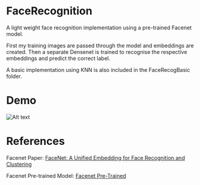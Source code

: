 # FaceRecognition

A light weight face recognition implementation using a pre-trained Facenet model. 

First my training images are passed through the model and embeddings are created. Then a separate Densenet is trained to recognise the respective embeddings and predict the correct label.

A basic implementation using KNN is also included in the FaceRecogBasic folder.

# Demo
![Alt text](https://github.com/shivangchopra11/FaceRecognition/blob/master/Demo%20GIF.gif)

# References
Facenet Paper: [FaceNet: A Unified Embedding for Face Recognition and Clustering](https://arxiv.org/pdf/1503.03832.pdf)

Facenet Pre-trained Model: [Facenet Pre-Trained](https://github.com/davidsandberg/facenet)



